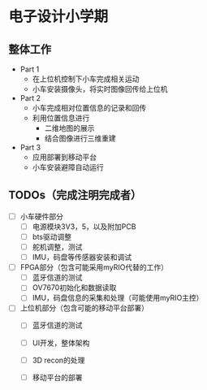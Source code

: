 # 电子设计小学期
## 整体工作
- Part 1
    - 在上位机控制下小车完成相关运动
    - 小车安装摄像头，将实时图像回传给上位机  
- Part 2
    - 小车完成相对位置信息的记录和回传
    - 利用位置信息进行
        - 二维地图的展示
        - 结合图像进行三维重建
- Part 3
    - 应用部署到移动平台
    - 小车安装避障自动运行

## TODOs（完成注明完成者）
- [ ] 小车硬件部分
    - [ ] 电源模块3V3，5，以及附加PCB
    - [ ] bts驱动调整
    - [ ] 舵机调整，测试
    - [ ] IMU，码盘等传感器安装和调试
- [ ] FPGA部分（包含可能采用myRIO代替的工作）
    - [ ] 蓝牙信道的测试
    - [ ] OV7670初始化和数据读取
    - [ ] IMU，码盘信息的采集和处理（可能使用myRIO主控）
- [ ] 上位机部分（包含可能的移动平台部署）
    - [ ] 蓝牙信道的测试
    - [ ] UI开发，整体架构
    - [ ] 3D recon的处理
    - [ ] 移动平台的部署
    
